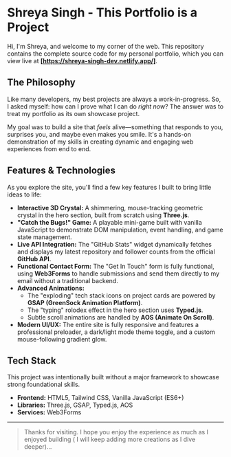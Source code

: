 # Shreya Singh - This Portfolio is a Project

Hi, I'm Shreya, and welcome to my corner of the web. 
This repository contains the complete source code for my personal portfolio, which you can view live at **[https://shreya-singh-dev.netlify.app/]**.

## The Philosophy

Like many developers, my best projects are always a work-in-progress. So, I asked myself: how can I prove what I can do *right now*? The answer was to treat my portfolio as its own showcase project.

My goal was to build a site that *feels* alive—something that responds to you, surprises you, and maybe even makes you smile. It's a hands-on demonstration of my skills in creating dynamic and engaging web experiences from end to end.

## Features & Technologies

As you explore the site, you'll find a few key features I built to bring little ideas to life:

*   **Interactive 3D Crystal:** A shimmering, mouse-tracking geometric crystal in the hero section, built from scratch using **Three.js**.
*   **"Catch the Bugs!" Game:** A playable mini-game built with vanilla JavaScript to demonstrate DOM manipulation, event handling, and game state management.
*   **Live API Integration:** The "GitHub Stats" widget dynamically fetches and displays my latest repository and follower counts from the official **GitHub API**.
*   **Functional Contact Form:** The "Get In Touch" form is fully functional, using **Web3Forms** to handle submissions and send them directly to my email without a traditional backend.
*   **Advanced Animations:**
    *   The "exploding" tech stack icons on project cards are powered by **GSAP (GreenSock Animation Platform)**.
    *   The "typing" rolodex effect in the hero section uses **Typed.js**.
    *   Subtle scroll animations are handled by **AOS (Animate On Scroll)**.
*   **Modern UI/UX:** The entire site is fully responsive and features a professional preloader, a dark/light mode theme toggle, and a custom mouse-following gradient glow.

## Tech Stack

This project was intentionally built without a major framework to showcase strong foundational skills.

*   **Frontend:** HTML5, Tailwind CSS, Vanilla JavaScript (ES6+)
*   **Libraries:** Three.js, GSAP, Typed.js, AOS
*   **Services:** Web3Forms

---

> Thanks for visiting. I hope you enjoy the experience as much as I enjoyed building ( I will keep adding more creations as I dive deeper)...

